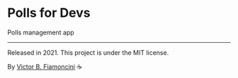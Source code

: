 # Polls for Devs

Polls management app

----------
Released in 2021. This project is under the MIT license.

By [Victor B. Fiamoncini](https://github.com/Victor-Fiamoncini) ☕️

